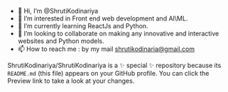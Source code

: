 - 👋 Hi, I’m @ShrutiKodinariya
- 👀 I’m interested in Front end web development and AI\ML.
- 🌱 I’m currently learning ReactJs and Python.
- 💞️ I’m looking to collaborate on making any innovative and interactive websites and Python models.
- 📫 How to reach me : by my mail shrutikodinaria@gmail.com 


ShrutiKodinariya/ShrutiKodinariya is a ✨ special ✨ repository because its `README.md` (this file) appears on your GitHub profile.
You can click the Preview link to take a look at your changes.


